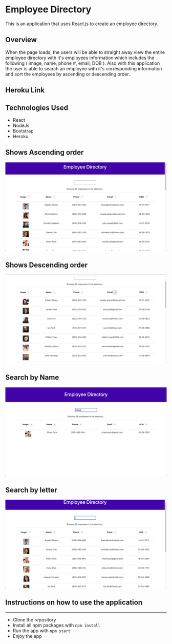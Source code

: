# Employee Directory

This is an application that uses React.js to create an employee directory.

## Overview

When the page loads, the users will be able to straight away view the entire employee directory with it's employees information which includes the following ( image, name, phone #, email, DOB ).  Also with this application the user is able to search an employee with it's corresponding information and sort the employees by ascending or descending order. 


## Heroku Link


## Technologies Used 

* React
* NodeJs
 * Bootstrap
 * Heroku

## Shows Ascending order
 
 <img src="images/ascending.png">
 
## Shows Descending order
 
<img src="images/descending.png">
  
## Search by Name
  
<img src="images/name.png">
   
## Search by letter
   
 <img src="images/letter.png">

## Instructions on how to use the application
___

* Clone the repository
* Install all npm packages with `npm install`
* Run the app with `npm start`
* Enjoy the app


